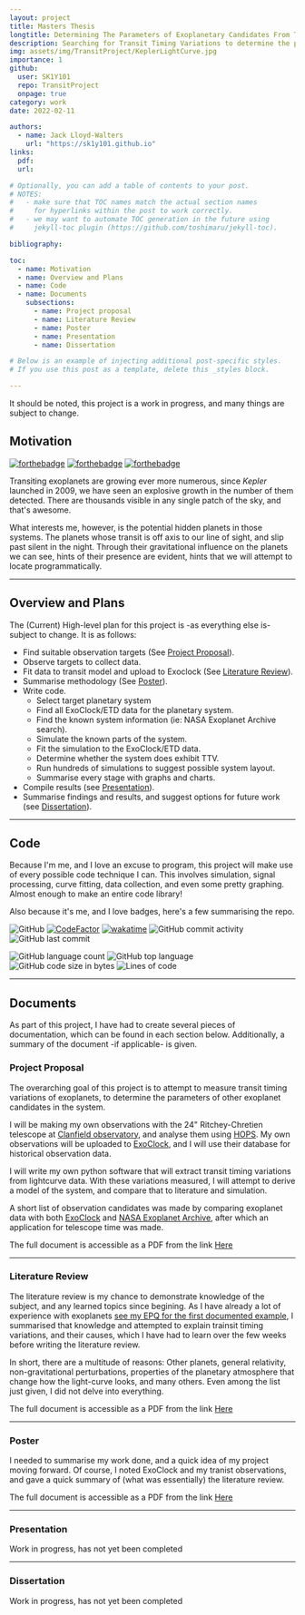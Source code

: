 ```yaml
---
layout: project
title: Masters Thesis
longtitle: Determining The Parameters of Exoplanetary Candidates From Transit Timing Variations
description: Searching for Transit Timing Variations to determine the parameters of additional exoplanets in a system.
img: assets/img/TransitProject/KeplerLightCurve.jpg
importance: 1
github:
  user: SK1Y101
  repo: TransitProject
  onpage: true
category: work
date: 2022-02-11

authors:
  - name: Jack Lloyd-Walters
    url: "https://sk1y101.github.io"
links:
  pdf:
  url:

# Optionally, you can add a table of contents to your post.
# NOTES:
#   - make sure that TOC names match the actual section names
#     for hyperlinks within the post to work correctly.
#   - we may want to automate TOC generation in the future using
#     jekyll-toc plugin (https://github.com/toshimaru/jekyll-toc).

bibliography:

toc:
  - name: Motivation
  - name: Overview and Plans
  - name: Code
  - name: Documents
    subsections:
      - name: Project proposal
      - name: Literature Review
      - name: Poster
      - name: Presentation
      - name: Dissertation

# Below is an example of injecting additional post-specific styles.
# If you use this post as a template, delete this _styles block.

---
```


It should be noted, this project is a work in progress, and many things are subject to change.

## Motivation

[![forthebadge](https://forthebadge.com/images/badges/built-with-science.svg)](https://forthebadge.com)
[![forthebadge](https://forthebadge.com/images/badges/made-with-python.svg)](https://forthebadge.com)
[![forthebadge](https://forthebadge.com/images/badges/powered-by-coffee.svg)](https://forthebadge.com)

Transiting exoplanets are growing ever more numerous, since *Kepler* launched in 2009, we have seen an explosive growth in the number of them detected. There are thousands visible in any single patch of the sky, and that's awesome.

What interests me, however, is the potential hidden planets in those systems. The planets whose transit is off axis to our line of sight, and slip past silent in the night. Through their gravitational influence on the planets we can see, hints of their presence are evident, hints that we will attempt to locate programmatically.

***

## Overview and Plans

The (Current) High-level plan for this project is -as everything else is- subject to change. It is as follows:

- Find suitable observation targets (See [Project Proposal](#project-proposal)).
- Observe targets to collect data.
- Fit data to transit model and upload to Exoclock (See [Literature Review](#literature-review)).
- Summarise methodology (See [Poster](#poster)).
- Write code.
  - Select target planetary system
  - Find all ExoClock/ETD data for the planetary system.
  - Find the known system information (ie: NASA Exoplanet Archive search).
  - Simulate the known parts of the system.
  - Fit the simulation to the ExoClock/ETD data.
  - Determine whether the system does exhibit TTV.
  - Run hundreds of simulations to suggest possible system layout.
  - Summarise every stage with graphs and charts.
- Compile results (see [Presentation](#presentation)).
- Summarise findings and results, and suggest options for future work (see [Dissertation](#dissertation)).

***

## Code

Because I'm me, and I love an excuse to program, this project will make use of every possible code technique I can. This involves simulation, signal processing, curve fitting, data collection, and even some pretty graphing. Almost enough to make an entire code library!

Also because it's me, and I love badges, here's a few summarising the repo.

![GitHub](https://img.shields.io/github/license/SK1Y101/TransitProject)
[![CodeFactor](https://www.codefactor.io/repository/github/SK1Y101/TransitProject/badge)](https://www.codefactor.io/repository/github/SK1Y101/TransitProject)
[![wakatime](https://wakatime.com/badge/github/SK1Y101/TransitProject.svg)](https://wakatime.com/badge/github/SK1Y101/TransitProject)
![GitHub commit activity](https://img.shields.io/github/commit-activity/w/SK1Y101/TransitProject)
![GitHub last commit](https://img.shields.io/github/last-commit/SK1Y101/TransitProject)

![GitHub language count](https://img.shields.io/github/languages/count/SK1Y101/TransitProject)
![GitHub top language](https://img.shields.io/github/languages/top/SK1Y101/TransitProject)
![GitHub code size in bytes](https://img.shields.io/github/languages/code-size/SK1Y101/TransitProject)
![Lines of code](https://img.shields.io/tokei/lines/github.com/SK1Y101/TransitProject)
<script type='text/javascript' src='https://www.openhub.net/p/TransitProject/widgets/project_thin_badge?format=js'></script>

***

## Documents

As part of this project, I have had to create several pieces of documentation, which can be found in each section below. Additionally, a summary of the document -if applicable- is given.

### Project Proposal

The overarching goal of this project is to attempt to measure transit timing variations of exoplanets, to determine the parameters of other exoplanet candidates in the system.

I will be making my own observations with the 24" Ritchey-Chretien telescope at [Clanfield observatory](https://hantsastro.org.uk/), and analyse them using [HOPS](https://www.exoworldsspies.com/en/software/). My own observations will be uploaded to [ExoClock](https://www.exoclock.space/), and I will use their database for historical observation data.

I will write my own python software that will extract transit timing variations from lightcurve data. With these variations measured, I will attempt to derive a model of the system, and compare that to literature and simulation.

A short list of observation candidates was made by comparing exoplanet data with both [ExoClock](https://www.exoclock.space/) and [NASA Exoplanet Archive](https://exoplanetarchive.ipac.caltech.edu/), after which an application for telescope time was made.

The full document is accessible as a PDF from the link [Here](../../assets/pdf/TransitProject/Proposal.pdf)

---

### Literature Review

The literature review is my chance to demonstrate knowledge of the subject, and any learned topics since begining. As I have already a lot of experience with exoplanets [see my EPQ for the first documented example](../../assets/pdf/EPQ.pdf), I summarised that knowledge and attempted to explain trainsit timing variations, and their causes, which I have had to learn over the few weeks before writing the literature review.

In short, there are a multitude of reasons: Other planets, general relativity, non-gravitational perturbations, properties of the planetary atmosphere that change how the light-curve looks, and many others. Even among the list just given, I did not delve into everything.

The full document is accessible as a PDF from the link [Here](../../assets/pdf/TransitProject/LiteratureReview.pdf)

---

### Poster

I needed to summarise my work done, and a quick idea of my project moving forward. Of course, I noted ExoClock and my tranist observations, and gave a quick summary of (what was essentially) the literature review.

The full document is accessible as a PDF from the link [Here](../../assets/pdf/TransitProject/Poster.pdf)

---

### Presentation

Work in progress, has not yet been completed

---

### Dissertation

Work in progress, has not yet been completed
